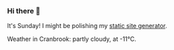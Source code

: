 ### Hi there :wave:

It's Sunday! I might be polishing my [static site generator](https://github.com/bewuethr/pandoc-bash-blog).

Weather in Cranbrook: partly cloudy, at -11°C.
